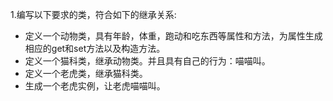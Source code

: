 1.编写以下要求的类，符合如下的继承关系:
 - 定义一个动物类，具有年龄，体重，跑动和吃东西等属性和方法，为属性生成相应的get和set方法以及构造方法。
 - 定义一个猫科类，继承动物类。并且具有自己的行为：喵喵叫。
 - 定义一个老虎类，继承猫科类。
 - 生成一个老虎实例，让老虎喵喵叫。